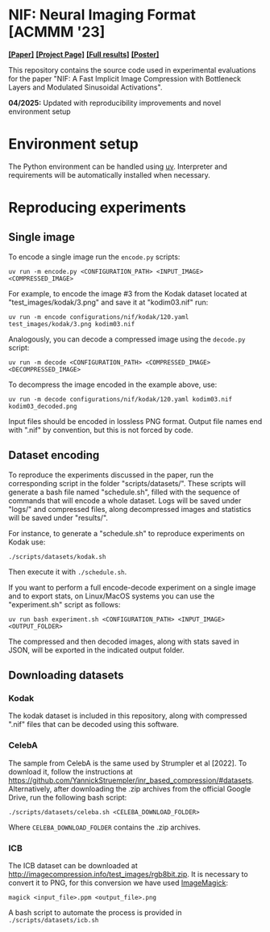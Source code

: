# NIF: Neural Imaging Format [ACMMM '23]
[**[Paper]**](https://dl.acm.org/doi/pdf/10.1145/3581783.3613834)
[**[Project Page]**](https://iplab.dmi.unict.it/nif/)
[**[Full results]**](https://cutt.ly/nif-mm23-reproducibility-2025update) 
[**[Poster]**](https://iplab.dmi.unict.it/nif/poster.pdf)

This repository contains the source code used in experimental evaluations for the paper "NIF: A Fast Implicit Image Compression with Bottleneck Layers and Modulated Sinusoidal Activations".

**04/2025:** Updated with reproducibility improvements and novel environment setup

# Environment setup
The Python environment can be handled using [uv](https://docs.astral.sh/uv/#installation). 
Interpreter and requirements will be automatically installed when necessary.

# Reproducing experiments
## Single image
To encode a single image run the ```encode.py``` scripts:

```
uv run -m encode.py <CONFIGURATION_PATH> <INPUT_IMAGE> <COMPRESSED_IMAGE>
```

For example, to encode the image \#3 from the Kodak dataset located at "test_images/kodak/3.png" and save it at "kodim03.nif" run:
```
uv run -m encode configurations/nif/kodak/120.yaml test_images/kodak/3.png kodim03.nif
```

Analogously, you can decode a compressed image using the ```decode.py``` script:

```
uv run -m decode <CONFIGURATION_PATH> <COMPRESSED_IMAGE> <DECOMPRESSED_IMAGE> 
```

To decompress the image encoded in the example above, use:
```
uv run -m decode configurations/nif/kodak/120.yaml kodim03.nif kodim03_decoded.png
```

Input files should be encoded in lossless PNG format.
Output file names end with ".nif" by convention, but this is not forced by code.

## Dataset encoding
To reproduce the experiments discussed in the paper, run the corresponding script in the folder "scripts/datasets/". These scripts will generate a bash file named "schedule.sh", filled with the sequence of commands that will encode a whole dataset. Logs will be saved under "logs/" and compressed files, along decompressed images and statistics will be saved under "results/".

For instance, to generate a "schedule.sh" to reproduce experiments on Kodak use:

```
./scripts/datasets/kodak.sh
```

Then execute it with ```./schedule.sh```.

If you want to perform a full encode-decode experiment on a single image and to export stats, on Linux/MacOS systems you can use the "experiment.sh" script as follows:

```
uv run bash experiment.sh <CONFIGURATION_PATH> <INPUT_IMAGE> <OUTPUT_FOLDER>
```

The compressed and then decoded images, along with stats saved in JSON, will be exported in the indicated output folder.

## Downloading datasets
### Kodak
The kodak dataset is included in this repository, along with compressed ".nif" files that can be decoded using this software.

### CelebA
The sample from CelebA is the same used by Strumpler et al [2022]. To download it, follow the instructions at https://github.com/YannickStruempler/inr_based_compression/#datasets.
Alternatively, after downloading the .zip archives from the official Google Drive, run the following bash script:

```
./scripts/datasets/celeba.sh <CELEBA_DOWNLOAD_FOLDER>
```

Where `CELEBA_DOWNLOAD_FOLDER` contains the .zip archives.

### ICB
The ICB dataset can be downloaded at http://imagecompression.info/test_images/rgb8bit.zip. It is necessary to convert it to PNG, for this conversion we have used [ImageMagick](imagemagick.org):

```
magick <input_file>.ppm <output_file>.png
```

A bash script to automate the process is provided in `./scripts/datasets/icb.sh`
